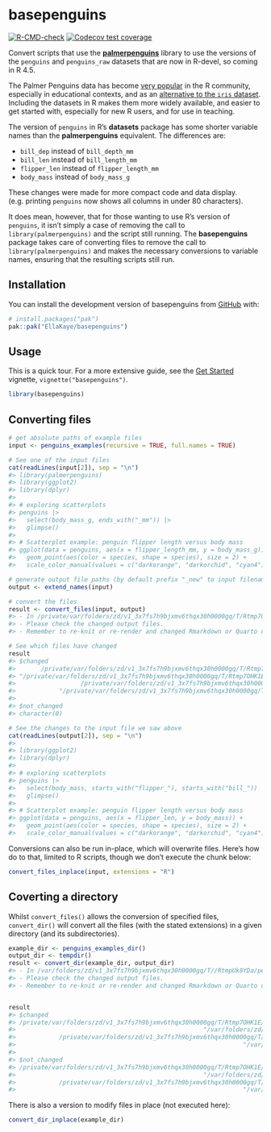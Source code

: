 
<!-- README.md is generated from README.Rmd. Please edit that file -->

# basepenguins

<!-- badges: start -->

[![R-CMD-check](https://github.com/EllaKaye/basepenguins/actions/workflows/R-CMD-check.yaml/badge.svg)](https://github.com/EllaKaye/basepenguins/actions/workflows/R-CMD-check.yaml)
[![Codecov test
coverage](https://codecov.io/gh/EllaKaye/basepenguins/graph/badge.svg)](https://app.codecov.io/gh/EllaKaye/basepenguins)
<!-- badges: end -->

Convert scripts that use the
**[palmerpenguins](https://allisonhorst.github.io/palmerpenguins/index.html)**
library to use the versions of the `penguins` and `penguins_raw`
datasets that are now in R-devel, so coming in R 4.5.

The Palmer Penguins data has become [very
popular](https://apreshill.github.io/palmerpenguins-useR-2022/) in the R
community, especially in educational contexts, and as an [alternative to
the `iris`
dataset](https://journal.r-project.org/articles/RJ-2022-020/). Including
the datasets in R makes them more widely available, and easier to get
started with, especially for new R users, and for use in teaching.

The version of `penguins` in R’s **datasets** package has some shorter
variable names than the **palmerpenguins** equivalent. The differences
are:

- `bill_dep` instead of `bill_depth_mm`
- `bill_len` instead of `bill_length_mm`
- `flipper_len` instead of `flipper_length_mm`
- `body_mass` instead of `body_mass_g`

These changes were made for more compact code and data display.
(e.g. printing `penguins` now shows all columns in under 80 characters).

It does mean, however, that for those wanting to use R’s version of
`penguins`, it isn’t simply a case of removing the call to
`library(palmerpenguins)` and the script still running. The
**basepenguins** package takes care of converting files to remove the
call to `library(palmerpenguins)` and makes the necessary conversions to
variable names, ensuring that the resulting scripts still run.

## Installation

You can install the development version of basepenguins from
[GitHub](https://github.com/) with:

``` r
# install.packages("pak")
pak::pak("EllaKaye/basepenguins")
```

## Usage

This is a quick tour. For a more extensive guide, see the [Get
Started](https://ellakaye.github.io/basepenguins/articles/basepenguins.html)
vignette, `vignette("basepenguins")`.

``` r
library(basepenguins)
```

## Converting files

``` r
# get absolute paths of example files
input <- penguins_examples(recursive = TRUE, full.names = TRUE)

# See one of the input files
cat(readLines(input[2]), sep = "\n") 
#> library(palmerpenguins)
#> library(ggplot2)
#> library(dplyr)
#> 
#> # exploring scatterplots
#> penguins |>
#>   select(body_mass_g, ends_with("_mm")) |>
#>   glimpse()
#> 
#> # Scatterplot example: penguin flipper length versus body mass
#> ggplot(data = penguins, aes(x = flipper_length_mm, y = body_mass_g)) +
#>   geom_point(aes(color = species, shape = species), size = 2) +
#>   scale_color_manual(values = c("darkorange", "darkorchid", "cyan4"))
```

``` r
# generate output file paths (by default prefix "_new" to input filenames)
output <- extend_names(input) 
```

``` r
# convert the files
result <- convert_files(input, output)
#> - In /private/var/folders/zd/v1_3x7fs7h9bjxmv6thqx30h0000gq/T/Rtmp7OHK1E/temp_libpathdf6d71d1d23a/basepenguins/extdata/penguins_new.R, ends_with("_mm") replaced on line 7 - please check that the subsitution is appropriate.
#> - Please check the changed output files.
#> - Remember to re-knit or re-render and changed Rmarkdown or Quarto documents.
```

``` r
# See which files have changed
result
#> $changed
#>       /private/var/folders/zd/v1_3x7fs7h9bjxmv6thqx30h0000gq/T/Rtmp7OHK1E/temp_libpathdf6d71d1d23a/basepenguins/extdata/analysis/penguins.qmd 
#> "/private/var/folders/zd/v1_3x7fs7h9bjxmv6thqx30h0000gq/T/Rtmp7OHK1E/temp_libpathdf6d71d1d23a/basepenguins/extdata/analysis/penguins_new.qmd" 
#>                  /private/var/folders/zd/v1_3x7fs7h9bjxmv6thqx30h0000gq/T/Rtmp7OHK1E/temp_libpathdf6d71d1d23a/basepenguins/extdata/penguins.R 
#>            "/private/var/folders/zd/v1_3x7fs7h9bjxmv6thqx30h0000gq/T/Rtmp7OHK1E/temp_libpathdf6d71d1d23a/basepenguins/extdata/penguins_new.R" 
#> 
#> $not_changed
#> character(0)
```

``` r
# See the changes to the input file we saw above
cat(readLines(output[2]), sep = "\n") 
#> 
#> library(ggplot2)
#> library(dplyr)
#> 
#> # exploring scatterplots
#> penguins |>
#>   select(body_mass, starts_with("flipper_"), starts_with("bill_")) |>
#>   glimpse()
#> 
#> # Scatterplot example: penguin flipper length versus body mass
#> ggplot(data = penguins, aes(x = flipper_len, y = body_mass)) +
#>   geom_point(aes(color = species, shape = species), size = 2) +
#>   scale_color_manual(values = c("darkorange", "darkorchid", "cyan4"))
```

Conversions can also be run in-place, which will overwrite files. Here’s
how do to that, limited to R scripts, though we don’t execute the chunk
below:

``` r
convert_files_inplace(input, extensions = "R")
```

## Coverting a directory

Whilst `convert_files()` allows the conversion of specified files,
`convert_dir()` will convert all the files (with the stated extensions)
in a given directory (and its subdirectories).

``` r
example_dir <- penguins_examples_dir()
output_dir <- tempdir()
result <- convert_dir(example_dir, output_dir)
#> - In /var/folders/zd/v1_3x7fs7h9bjxmv6thqx30h0000gq/T//RtmpUk8YDa/penguins.R, ends_with("_mm") replaced on line 7 - please check that the subsitution is appropriate.
#> - Please check the changed output files.
#> - Remember to re-knit or re-render and changed Rmarkdown or Quarto documents.
```

``` r

result
#> $changed
#> /private/var/folders/zd/v1_3x7fs7h9bjxmv6thqx30h0000gq/T/Rtmp7OHK1E/temp_libpathdf6d71d1d23a/basepenguins/extdata/analysis/penguins.qmd 
#>                                                    "/var/folders/zd/v1_3x7fs7h9bjxmv6thqx30h0000gq/T//RtmpUk8YDa/analysis/penguins.qmd" 
#>            /private/var/folders/zd/v1_3x7fs7h9bjxmv6thqx30h0000gq/T/Rtmp7OHK1E/temp_libpathdf6d71d1d23a/basepenguins/extdata/penguins.R 
#>                                                               "/var/folders/zd/v1_3x7fs7h9bjxmv6thqx30h0000gq/T//RtmpUk8YDa/penguins.R" 
#> 
#> $not_changed
#> /private/var/folders/zd/v1_3x7fs7h9bjxmv6thqx30h0000gq/T/Rtmp7OHK1E/temp_libpathdf6d71d1d23a/basepenguins/extdata/analysis/penguins_new.qmd 
#>                                                    "/var/folders/zd/v1_3x7fs7h9bjxmv6thqx30h0000gq/T//RtmpUk8YDa/analysis/penguins_new.qmd" 
#>            /private/var/folders/zd/v1_3x7fs7h9bjxmv6thqx30h0000gq/T/Rtmp7OHK1E/temp_libpathdf6d71d1d23a/basepenguins/extdata/penguins_new.R 
#>                                                               "/var/folders/zd/v1_3x7fs7h9bjxmv6thqx30h0000gq/T//RtmpUk8YDa/penguins_new.R"
```

There is also a version to modify files in place (not executed here):

``` r
convert_dir_inplace(example_dir)
```
